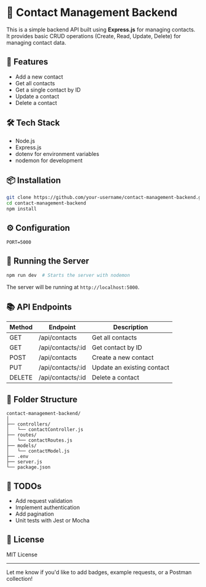 # 📇 Contact Management Backend

This is a simple backend API built using **Express.js** for managing contacts. It provides basic CRUD operations (Create, Read, Update, Delete) for managing contact data.

## 🚀 Features

- Add a new contact  
- Get all contacts  
- Get a single contact by ID  
- Update a contact  
- Delete a contact  

## 🛠️ Tech Stack

- Node.js  
- Express.js  
- dotenv for environment variables  
- nodemon for development  

## 📦 Installation

```bash
git clone https://github.com/your-username/contact-management-backend.git
cd contact-management-backend
npm install
```

## ⚙️ Configuration

```env
PORT=5000
```

## 🧪 Running the Server

```bash
npm run dev  # Starts the server with nodemon
```

The server will be running at `http://localhost:5000`.

## 📚 API Endpoints

| Method | Endpoint          | Description                |
|--------|-------------------|----------------------------|
| GET    | /api/contacts     | Get all contacts           |
| GET    | /api/contacts/:id | Get contact by ID          |
| POST   | /api/contacts     | Create a new contact       |
| PUT    | /api/contacts/:id | Update an existing contact |
| DELETE | /api/contacts/:id | Delete a contact           |

## 📁 Folder Structure

```
contact-management-backend/
│
├── controllers/
│   └── contactController.js
├── routes/
│   └── contactRoutes.js
├── models/
│   └── contactModel.js
├── .env
├── server.js
└── package.json
```

## 🧹 TODOs

- Add request validation  
- Implement authentication  
- Add pagination  
- Unit tests with Jest or Mocha  

## 📝 License

MIT License

---

Let me know if you'd like to add badges, example requests, or a Postman collection!